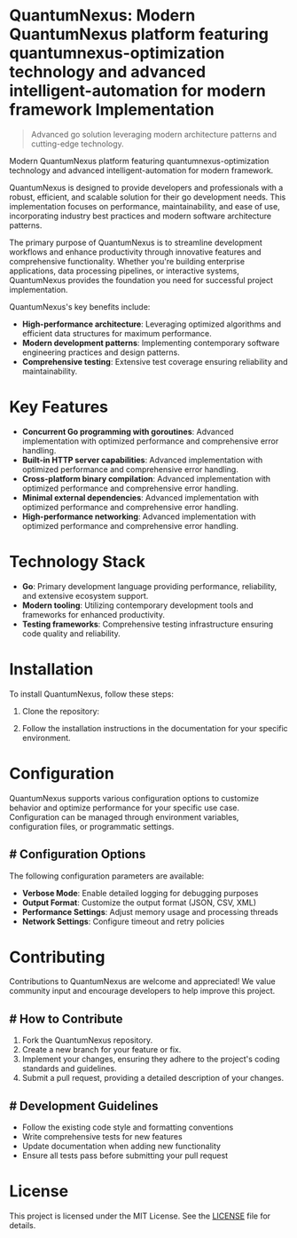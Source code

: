 <!-- fallback_QuantumNexus_20250803164843_81658 -->

# QuantumNexus: Modern QuantumNexus platform featuring quantumnexus-optimization technology and advanced intelligent-automation for modern framework Implementation
> Advanced go solution leveraging modern architecture patterns and cutting-edge technology.

Modern QuantumNexus platform featuring quantumnexus-optimization technology and advanced intelligent-automation for modern framework.

QuantumNexus is designed to provide developers and professionals with a robust, efficient, and scalable solution for their go development needs. This implementation focuses on performance, maintainability, and ease of use, incorporating industry best practices and modern software architecture patterns.

The primary purpose of QuantumNexus is to streamline development workflows and enhance productivity through innovative features and comprehensive functionality. Whether you're building enterprise applications, data processing pipelines, or interactive systems, QuantumNexus provides the foundation you need for successful project implementation.

QuantumNexus's key benefits include:

* **High-performance architecture**: Leveraging optimized algorithms and efficient data structures for maximum performance.
* **Modern development patterns**: Implementing contemporary software engineering practices and design patterns.
* **Comprehensive testing**: Extensive test coverage ensuring reliability and maintainability.

# Key Features

* **Concurrent Go programming with goroutines**: Advanced implementation with optimized performance and comprehensive error handling.
* **Built-in HTTP server capabilities**: Advanced implementation with optimized performance and comprehensive error handling.
* **Cross-platform binary compilation**: Advanced implementation with optimized performance and comprehensive error handling.
* **Minimal external dependencies**: Advanced implementation with optimized performance and comprehensive error handling.
* **High-performance networking**: Advanced implementation with optimized performance and comprehensive error handling.

# Technology Stack

* **Go**: Primary development language providing performance, reliability, and extensive ecosystem support.
* **Modern tooling**: Utilizing contemporary development tools and frameworks for enhanced productivity.
* **Testing frameworks**: Comprehensive testing infrastructure ensuring code quality and reliability.

# Installation

To install QuantumNexus, follow these steps:

1. Clone the repository:


2. Follow the installation instructions in the documentation for your specific environment.

# Configuration

QuantumNexus supports various configuration options to customize behavior and optimize performance for your specific use case. Configuration can be managed through environment variables, configuration files, or programmatic settings.

## # Configuration Options

The following configuration parameters are available:

* **Verbose Mode**: Enable detailed logging for debugging purposes
* **Output Format**: Customize the output format (JSON, CSV, XML)
* **Performance Settings**: Adjust memory usage and processing threads
* **Network Settings**: Configure timeout and retry policies

# Contributing

Contributions to QuantumNexus are welcome and appreciated! We value community input and encourage developers to help improve this project.

## # How to Contribute

1. Fork the QuantumNexus repository.
2. Create a new branch for your feature or fix.
3. Implement your changes, ensuring they adhere to the project's coding standards and guidelines.
4. Submit a pull request, providing a detailed description of your changes.

## # Development Guidelines

* Follow the existing code style and formatting conventions
* Write comprehensive tests for new features
* Update documentation when adding new functionality
* Ensure all tests pass before submitting your pull request

# License

This project is licensed under the MIT License. See the [LICENSE](https://github.com/AbdullahRashid133/QuantumNexus/blob/main/LICENSE) file for details.

